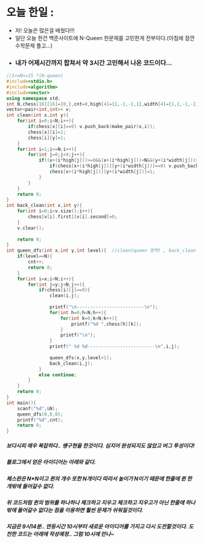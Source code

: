 # 오늘 한일 :
  - 자! 오늘은 많은걸 배웠다!!!
  - 일단 오늘 한건 백준사이트에 N-Queen 한문제를 고민한게 전부이다.(아침에 잠깐 수학문제 풀고...)
  - ### 내가 어제시간까지 합쳐서 약 3시간 고민해서 나온 코드이다...
```cpp
//1<=N<=15 *(N-queen)
#include<stdio.h>
#include<algorithm>
#include<vector>
using namespace std;
int N,chess[16][16]={0,},cnt=0,high[4]={1,-1,-1,1},width[4]={1,1,-1,-1};
vector<pair<int,int>> v;
int clean(int x,int y){
	for(int i=0;i<N;i++){
		if(chess[x][i]==0) v.push_back(make_pair(x,i));
		chess[x][i]=1;
		chess[i][y]=1;
	}
	for(int i=1;i<=N;i++){
		for(int j=0;j<4;j++){
			if((x+(i*high[j]))>=0&&(x+(i*high[j]))<N&&(y+(i*width[j]))>=0&&(y+(i*width[j]))<N){
				if(chess[x+(i*high[j])][y+(i*width[j])]==0) v.push_back(make_pair(x+(i*high[j]),y+(i*width[j])));
				chess[x+(i*high[j])][y+(i*width[j])]=1;	
			}
		}
	}
	return 0;
}
int back_clean(int x,int y){
	for(int i=0;i<v.size();i++){
		chess[v[i].first][v[i].second]=0;
	}
	v.clear();
	
	return 0;
}
int queen_dfs(int x,int y,int level){  //clean(queen 영역) , back_clean(queen backtraking) 써먹자
	if(level==N){
		cnt++;
		return 0;
	}
	for(int i=x;i<N;i++){
		for(int j=y;j<N;j++){
			if(chess[i][j]==0){
				clean(i,j);
				
				printf("\n-------------------------\n");
				for(int h=0;h<N;h++){
					for(int k=0;k<N;k++){
						printf("%d ",chess[h][k]);
					}
					printf("\n");
				}
				printf(" %d %d-------------------------\n",i,j);
				
				queen_dfs(x,y,level+1);
				back_clean(i,j);
			}
			else continue;
		}
	}
	return 0;
}
int main(){
	scanf("%d",&N);
	queen_dfs(0,0,0);
	printf("%d",cnt);
	return 0;
}
```
##### 보다시피 매우 복잡하다.. 썡구현을 한것이다. 심지어 완성되지도 않았고 버그 투성이다!
##### 블로그에서 얻은 아이디어는 아래와 같다.
##### 체스판은 N*N이고 퀸의 개수 또한 N개이다 따라서 높이가 N이기 때문에 한줄에 퀸 한개밖에 들어갈수 없다.
##### 위 코드처럼 퀸의 범위를 하나하나 체크하고 지우고 체크하고 지우고가 아닌 한줄에 하나밖에 들어갈수 없다는 점을 이용하면 훨씬 문제가 쉬워질것이다.
##### 지금은 9시14분.. 연등시간 10시부터 새로운 아이디어를 가지고 다시 도전할것이다. 도전한 코드는 아래에 작성예정.. 그럼 10시에 만나~
   
